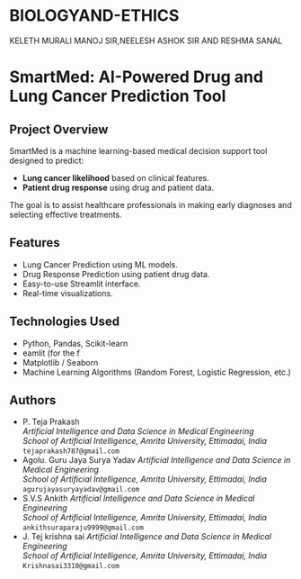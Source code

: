 # BIOLOGYAND-ETHICS
KELETH MURALI MANOJ SIR,NEELESH ASHOK SIR AND RESHMA SANAL
# SmartMed: AI-Powered Drug and Lung Cancer Prediction Tool

##  Project Overview

SmartMed is a machine learning-based medical decision support tool designed to predict:
- **Lung cancer likelihood** based on clinical features.
- **Patient drug response** using drug and patient data.

The goal is to assist healthcare professionals in making early diagnoses and selecting effective treatments.

##  Features
- Lung Cancer Prediction using ML models.
- Drug Response Prediction using patient drug data.
- Easy-to-use Streamlit interface.
- Real-time visualizations.

##  Technologies Used
- Python, Pandas, Scikit-learn
- eamlit (for the f
- Matplotlib / Seaborn
- Machine Learning Algorithms (Random Forest, Logistic Regression, etc.)

##  Authors
- P. Teja Prakash  
  *Artificial Intelligence and Data Science in Medical Engineering*  
  *School of Artificial Intelligence, Amrita University, Ettimadai, India*  
  `tejaprakash787@gmail.com`
- Agolu. Guru Jaya Surya Yadav 
  *Artificial Intelligence and Data Science in Medical Engineering*  
  *School of Artificial Intelligence, Amrita University, Ettimadai, India*  
  `agurujayasuryayadav@gmail.com`
 - S.V.S Ankith
  *Artificial Intelligence and Data Science in Medical Engineering*  
  *School of Artificial Intelligence, Amrita University, Ettimadai, India*
  `ankithsuraparaju9999@gmail.com`
 - J. Tej krishna sai
  *Artificial Intelligence and Data Science in Medical Engineering*  
  *School of Artificial Intelligence, Amrita University, Ettimadai, India*
  `Krishnasai3310@gmail.com`

